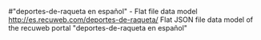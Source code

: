 #"deportes-de-raqueta en español" - Flat file data model
http://es.recuweb.com/deportes-de-raqueta/
Flat JSON file data model of the recuweb portal "deportes-de-raqueta en español"
